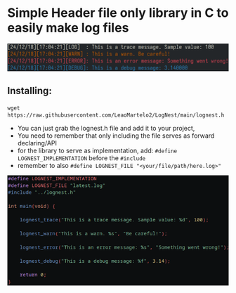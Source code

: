 # Simple Header file only library in C to easily make log files 

![image](images/example2.png)

## Installing:

```
wget https://raw.githubusercontent.com/LeaoMartelo2/LogNest/main/lognest.h
```

- You can just grab the lognest.h file and add it to your project,
- You need to remember that only including the file serves as forward declaring/API
- for the library to serve as implementation, add: `#define LOGNEST_IMPLEMENTATION` before the `#include`
- remember to also `#define LOGNEST_FILE "<your/file/path/here.log>"`


![image](images/usage2.png)
 














